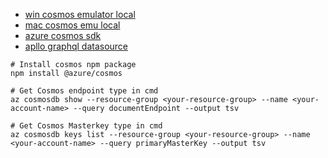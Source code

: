 * [win cosmos emulator local](https://aka.ms/cosmosdb-emulator)
* [mac cosmos emu local](https://learn.microsoft.com/en-us/azure/cosmos-db/docker-emulator-linux?tabs=sql-api%2Cssl-netstd21)
* [azure cosmos sdk](https://learn.microsoft.com/en-us/javascript/api/overview/azure/cosmos-readme?view=azure-node-latest)
* [apllo graphql datasource](https://github.com/andrejpk/apollo-datasource-cosmosdb)

```shell
# Install cosmos npm package
npm install @azure/cosmos
```

```shell
# Get Cosmos endpoint type in cmd
az cosmosdb show --resource-group <your-resource-group> --name <your-account-name> --query documentEndpoint --output tsv

# Get Cosmos Masterkey type in cmd
az cosmosdb keys list --resource-group <your-resource-group> --name <your-account-name> --query primaryMasterKey --output tsv
```